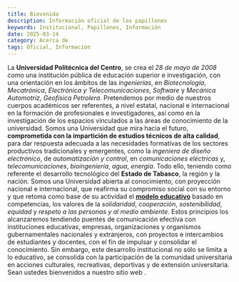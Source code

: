 ```yaml
---
title: Bievenida
description: Información oficial de los papillones
keywords: Institucional, Papillones, Información
date: 2025-03-14
category: Acerca de
tags: Oficial, Información
---
```


La **Universidad Politécnica del Centro**, se crea el _28 de mayo de 2008_ como una institución pública de educación superior e investigación, con una orientación en los ámbitos de las _ingenierías_, en _Biotecnología_, _Mecatrónica_, _Electrónica y Telecomunicaciones_, _Software_ y _Mecánica Automotriz_, _Geofísica Petrolera_. Pretendemos por medio de nuestros cuerpos académicos ser referentes, a nivel estatal, nacional e internacional en la formación de profesionales e investigadores, así como en la investigación de los espacios vinculados a las áreas de conocimiento de la universidad. Somos una Universidad que mira hacia el futuro, **comprometida con la impartición de estudios técnicos de alta calidad**, para dar respuesta adecuada a las necesidades formativas de los sectores productivos tradicionales y emergentes, como la _ingeniera de diseño electrónico_, de _automatización y control_, en _comunicaciones eléctricas_ y, _telecomunicaciones_, _bioingeniería_, _agua_, _energía_. Todo ello, teniendo como referente el desarrollo tecnológico del **Estado de Tabasco**, la región y la nación. Somos una Universidad abierta al conocimiento, con proyección nacional e internacional, que reafirma su compromiso social con su entorno y que retoma como base de su actividad el [**modelo educativo**](/modelo-educativo) basado en competencias, los valores de la _solidaridad_, _cooperación_, _sostenibilidad_, _equidad_ y _respeto a las personas y al medio ambiente_. Estos principios los alcanzaremos tendiendo puentes de comunicación efectiva con instituciones educativas, empresas, organizaciones y organismos gubernamentales nacionales y extranjeros, con proyectos e intercambios de estudiantes y docentes, con el fin de impulsar y consolidar el conocimiento. Sin embargo, este desarrollo institucional no sólo se limita a lo educativo, se consolida con la participación de la comunidad universitaria en acciones culturales, recreativas, deportivas y de extensión universitaria. Sean ustedes bienvenidos a nuestro sitio web [](/) .